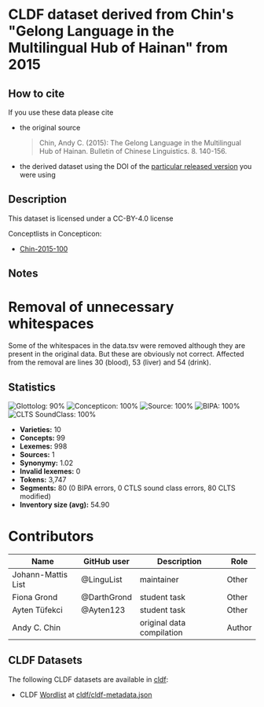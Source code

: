 # CLDF dataset derived from Chin's "Gelong Language in the Multilingual Hub of Hainan" from 2015

## How to cite

If you use these data please cite
- the original source
  > Chin, Andy C. (2015): The Gelong Language in the Multilingual Hub of Hainan. Bulletin of Chinese Linguistics. 8. 140-156.
- the derived dataset using the DOI of the [particular released version](../../releases/) you were using

## Description


This dataset is licensed under a CC-BY-4.0 license


Conceptlists in Concepticon:
- [Chin-2015-100](https://concepticon.clld.org/contributions/Chin-2015-100)
## Notes

# Removal of unnecessary whitespaces
Some of the whitespaces in the data.tsv were removed although they are present in the original data.
But these are obviously not correct. Affected from the removal are lines 30 (blood), 53 (liver) and 54 (drink).



## Statistics


![Glottolog: 90%](https://img.shields.io/badge/Glottolog-90%25-yellowgreen.svg "Glottolog: 90%")
![Concepticon: 100%](https://img.shields.io/badge/Concepticon-100%25-brightgreen.svg "Concepticon: 100%")
![Source: 100%](https://img.shields.io/badge/Source-100%25-brightgreen.svg "Source: 100%")
![BIPA: 100%](https://img.shields.io/badge/BIPA-100%25-brightgreen.svg "BIPA: 100%")
![CLTS SoundClass: 100%](https://img.shields.io/badge/CLTS%20SoundClass-100%25-brightgreen.svg "CLTS SoundClass: 100%")

- **Varieties:** 10
- **Concepts:** 99
- **Lexemes:** 998
- **Sources:** 1
- **Synonymy:** 1.02
- **Invalid lexemes:** 0
- **Tokens:** 3,747
- **Segments:** 80 (0 BIPA errors, 0 CTLS sound class errors, 80 CLTS modified)
- **Inventory size (avg):** 54.90

# Contributors

Name               | GitHub user | Description               | Role
---                | ---         | ---                       | ---
Johann-Mattis List | @LinguList  | maintainer                | Other
Fiona Grond        | @DarthGrond | student task              | Other
Ayten Tüfekci      | @Ayten123   | student task              | Other
Andy C. Chin       |             | original data compilation | Author




## CLDF Datasets

The following CLDF datasets are available in [cldf](cldf):

- CLDF [Wordlist](https://github.com/cldf/cldf/tree/master/modules/Wordlist) at [cldf/cldf-metadata.json](cldf/cldf-metadata.json)